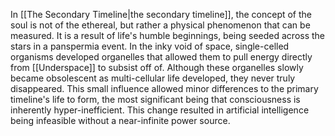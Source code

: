 In [[The Secondary Timeline|the secondary timeline]], the concept of the soul is not of the ethereal, but rather a physical phenomenon that can be measured. It is a result of life's humble beginnings, being seeded across the stars in a panspermia event. In the inky void of space, single-celled organisms developed organelles that allowed them to pull energy directly from [[Underspace]] to subsist off of. Although these organelles slowly became obsolescent as multi-cellular life developed, they never truly disappeared. This small influence allowed minor differences to the primary timeline's life to form, the most significant being that consciousness is inherently hyper-inefficient. This change resulted in artificial intelligence being infeasible without a near-infinite power source.